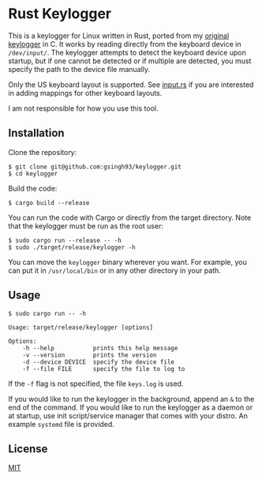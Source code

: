 Rust Keylogger
==============

This is a keylogger for Linux written in Rust, ported from
my [original keylogger](https://github.com/gsingh93/simple-key-logger) in C. It works by reading directly from the
keyboard device in `/dev/input/`. The keylogger attempts to detect the keyboard device upon startup, but if one cannot
be detected or if multiple are detected, you must specify the path to the device file manually.

Only the US keyboard layout is supported. See [input.rs](https://github.com/gsingh93/keylogger/blob/master/src/input.rs)
if you are interested in adding mappings for other keyboard layouts.

I am not responsible for how you use this tool.

## Installation

Clone the repository:

```
$ git clone git@github.com:gsingh93/keylogger.git
$ cd keylogger
```

Build the code:

```$ cargo build --release```

You can run the code with Cargo or directly from the target directory. Note that the keylogger must be run as the root
user:

```
$ sudo cargo run --release -- -h
$ sudo ./target/release/keylogger -h
```

You can move the `keylogger` binary wherever you want. For example, you can put it in `/usr/local/bin` or in any other
directory in your path.

## Usage

```
$ sudo cargo run -- -h

Usage: target/release/keylogger [options]

Options:
    -h --help           prints this help message
    -v --version        prints the version
    -d --device DEVICE  specify the device file
    -f --file FILE      specify the file to log to
```

If the `-f` flag is not specified, the file `keys.log` is used.

If you would like to run the keylogger in the background, append an `&` to the end of the command. If you would like to
run the keylogger as a daemon or at startup, use init script/service manager that comes with your distro. An
example `systemd` file is provided.

## License

[MIT](https://github.com/gsingh93/keylogger/blob/master/LICENSE.txt)
